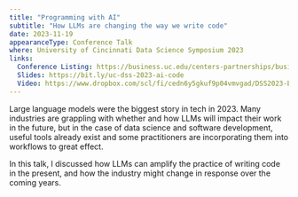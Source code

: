 ```yaml
---
title: "Programming with AI"
subtitle: "How LLMs are changing the way we write code"
date: 2023-11-19
appearanceType: Conference Talk
where: University of Cincinnati Data Science Symposium 2023
links:
  Conference Listing: https://business.uc.edu/centers-partnerships/business-analytics/events/data-science-symposium.html 
  Slides: https://bit.ly/uc-dss-2023-ai-code
  Video: https://www.dropbox.com/scl/fi/cedn6y5gkuf9p04vmvgad/DSS2023-Ethan-Swan-LLM-Coding.mp4?rlkey=142zeml93w7zhbudn64gdzlrh&dl=0
---
```


Large language models were the biggest story in tech in 2023.
Many industries are grappling with whether and how LLMs will impact their work in the future, but in the case of data science and software development, useful tools already exist and some practitioners are incorporating them into workflows to great effect.

In this talk, I discussed how LLMs can amplify the practice of writing code in the present, and how the industry might change in response over the coming years.
